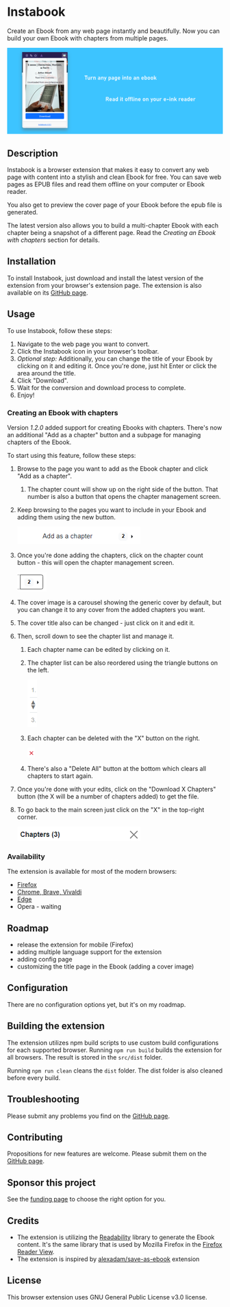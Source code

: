 # Instabook

Create an Ebook from any web page instantly and beautifully. Now you can build your own Ebook with chapters from multiple pages.

![Instabook conversion](/screenshots/extension-large-horizontal.png)

## Description

Instabook is a browser extension that makes it easy to convert any web page with content into a stylish and clean Ebook for free.
You can save web pages as EPUB files and read them offline on your computer or Ebook reader.

You also get to preview the cover page of your Ebook before the epub file is generated.

The latest version also allows you to build a multi-chapter Ebook with each chapter being a snapshot of a different page.
Read the *Creating an Ebook with chapters* section for details.

## Installation

To install Instabook, just download and install the latest version of the extension from your browser's extension page.
The extension is also available on its [GitHub page](https://github.com/bartoffw/instabook).

## Usage

To use Instabook, follow these steps:

1. Navigate to the web page you want to convert.
2. Click the Instabook icon in your browser's toolbar.
3. *Optional step:* Additionally, you can change the title of your Ebook by clicking on it and editing it. Once you're done, just hit Enter or click the area around the title.
4. Click "Download".
5. Wait for the conversion and download process to complete.
6. Enjoy!

### Creating an Ebook with chapters

Version *1.2.0* added support for creating Ebooks with chapters. There's now an additional "Add as a chapter" button and
a subpage for managing chapters of the Ebook.

To start using this feature, follow these steps:

1. Browse to the page you want to add as the Ebook chapter and click "Add as a chapter".
   1. The chapter count will show up on the right side of the button. That number is also a button that opens the chapter management screen.
2. Keep browsing to the pages you want to include in your Ebook and adding them using the new button.

   ![Add as a chapter](/screenshots/add-as-chapter.png)

3. Once you're done adding the chapters, click on the chapter count button - this will open the chapter management screen.

   ![Chapter count button](/screenshots/chapter-count.png)

4. The cover image is a carousel showing the generic cover by default, but you can change it to any cover from the added chapters you want.
5. The cover title also can be changed - just click on it and edit it.
6. Then, scroll down to see the chapter list and manage it.
   1. Each chapter name can be edited by clicking on it.
   2. The chapter list can be also reordered using the triangle buttons on the left.
   
      ![Instabook conversion](/screenshots/reorder-chapters.png)
   
   3. Each chapter can be deleted with the "X" button on the right.
   
      ![Delete chapter](/screenshots/delete-chapter.png)
   
   4. There's also a "Delete All" button at the bottom which clears all chapters to start again.
7. Once you're done with your edits, click on the "Download X Chapters" button (the X will be a number of chapters added) to get the file.
8. To go back to the main screen just click on the "X" in the top-right corner.

   ![Chapters header](/screenshots/chapters-header.png)

### Availability

The extension is available for most of the modern browsers:

* [Firefox](https://addons.mozilla.org/pl/firefox/addon/instabook/)
* [Chrome, Brave, Vivaldi](https://chromewebstore.google.com/detail/instabook/flabhaeaccijjbjmnchngohnpjiphkhl)
* [Edge](https://microsoftedge.microsoft.com/addons/detail/instabook/dkdkmfokibfehifljhmoedmjbiahibkg)
* Opera - waiting

## Roadmap

- release the extension for mobile (Firefox)
- adding multiple language support for the extension
- adding config page
- customizing the title page in the Ebook (adding a cover image)

## Configuration

There are no configuration options yet, but it's on my roadmap.

## Building the extension

The extension utilizes npm build scripts to use custom build configurations for each supported browser.
Running `npm run build` builds the extension for all browsers. The result is stored in the `src/dist` folder.

Running `npm run clean` cleans the `dist` folder. The dist folder is also cleaned before every build.

## Troubleshooting

Please submit any problems you find on the [GitHub page](https://github.com/bartoffw/instabook/issues).

## Contributing

Propositions for new features are welcome. Please submit them on the [GitHub page](https://github.com/bartoffw/instabook/issues).

## Sponsor this project

See the [funding page](https://github.com/bartoffw/instabook/blob/main/DONATE.md) to choose the right option for you.

## Credits

* The extension is utilizing the [Readability](https://github.com/mozilla/readability) library to generate the Ebook content.
It's the same library that is used by Mozilla Firefox in the [Firefox Reader View](https://support.mozilla.org/kb/firefox-reader-view-clutter-free-web-pages).
* The extension is inspired by [alexadam/save-as-ebook](https://github.com/alexadam/save-as-ebook) extension

## License

This browser extension uses GNU General Public License v3.0 license.
